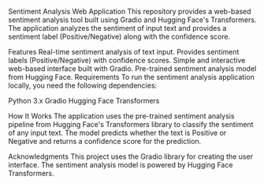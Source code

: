 Sentiment Analysis Web Application
This repository provides a web-based sentiment analysis tool built using Gradio and Hugging Face's Transformers. The application analyzes the sentiment of input text and provides a sentiment label (Positive/Negative) along with the confidence score.

Features
Real-time sentiment analysis of text input.
Provides sentiment labels (Positive/Negative) with confidence scores.
Simple and interactive web-based interface built with Gradio.
Pre-trained sentiment analysis model from Hugging Face.
Requirements
To run the sentiment analysis application locally, you need the following dependencies:

Python 3.x
Gradio
Hugging Face Transformers

How It Works
The application uses the pre-trained sentiment analysis pipeline from Hugging Face's Transformers library to classify the sentiment of any input text.
The model predicts whether the text is Positive or Negative and returns a confidence score for the prediction.

Acknowledgments
This project uses the Gradio library for creating the user interface.
The sentiment analysis model is powered by Hugging Face Transformers.
